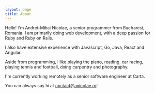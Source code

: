 ```yaml
---
layout: page
title: About
---
```


Hello! I'm Andrei-Mihai Nicolae, a senior programmer from Bucharest, Romania. I am primarily doing web development, with 
a deep passion for Ruby and Ruby on Rails.

I also have extensive experience with Javascript, Go, Java, React and Angular.

Aside from programming, I like playing the piano, reading, car racing, playing tennis and football, doing carpentry and photography.

I'm currently working remotely as a senior software engineer at Carta.

You can always say hi at [contact@anicolae.ro](mailto:contact@anicolae.ro)!
